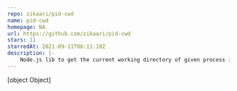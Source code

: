 ```yaml
---
repo: zikaari/pid-cwd
name: pid-cwd
homepage: NA
url: https://github.com/zikaari/pid-cwd
stars: 11
starredAt: 2021-09-11T06:11:18Z
description: |-
    Node.js lib to get the current working directory of given process id - cross platform
---
```


[object Object]
